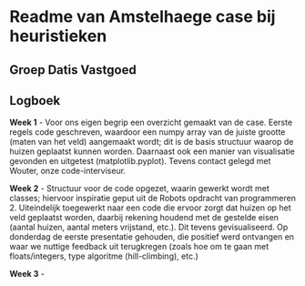 # Readme van Amstelhaege case bij heuristieken
## Groep Datis Vastgoed

## Logboek
**Week 1** - Voor ons eigen begrip een overzicht gemaakt van de case. Eerste regels code geschreven, waardoor een numpy array van de juiste grootte (maten van het veld) aangemaakt wordt; dit is de basis structuur waarop de huizen geplaatst kunnen worden. Daarnaast ook een manier van visualisatie gevonden en uitgetest (matplotlib.pyplot). Tevens contact gelegd met Wouter, onze code-interviseur.

**Week 2** - Structuur voor de code opgezet, waarin gewerkt wordt met classes; hiervoor inspiratie geput uit de Robots opdracht van programmeren 2. Uiteindelijk toegewerkt naar een code die ervoor zorgt dat huizen op het veld geplaatst worden, daarbij rekening houdend met de gestelde eisen (aantal huizen, aantal meters vrijstand, etc.). Dit tevens gevisualiseerd. Op donderdag de eerste presentatie gehouden, die positief werd ontvangen en waar we nuttige feedback uit terugkregen (zoals hoe om te gaan met floats/integers, type algoritme (hill-climbing), etc.)

**Week 3** -
